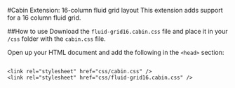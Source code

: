 #Cabin Extension: 16-column fluid grid layout
This extension adds support for a 16 column fluid grid.

##How to use
Download the <code>fluid-grid16.cabin.css</code> file and place it in your <code>/css</code> folder with the <code>cabin.css</code> file.

Open up your HTML document and add the following in the <code>&lt;head&gt;</code> section:
<pre><code>
&lt;link rel="stylesheet" href="css/cabin.css" /&gt;
&lt;link rel="stylesheet" href="css/fluid-grid16.cabin.css" /&gt;
</code></pre>